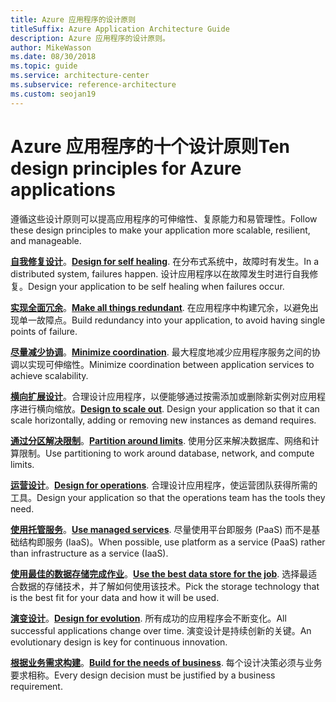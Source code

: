 ```yaml
---
title: Azure 应用程序的设计原则
titleSuffix: Azure Application Architecture Guide
description: Azure 应用程序的设计原则。
author: MikeWasson
ms.date: 08/30/2018
ms.topic: guide
ms.service: architecture-center
ms.subservice: reference-architecture
ms.custom: seojan19
---
```


# <a name="ten-design-principles-for-azure-applications"></a><span data-ttu-id="d032e-103">Azure 应用程序的十个设计原则</span><span class="sxs-lookup"><span data-stu-id="d032e-103">Ten design principles for Azure applications</span></span>

<span data-ttu-id="d032e-104">遵循这些设计原则可以提高应用程序的可伸缩性、复原能力和易管理性。</span><span class="sxs-lookup"><span data-stu-id="d032e-104">Follow these design principles to make your application more scalable, resilient, and manageable.</span></span>

<span data-ttu-id="d032e-105">**[自我修复设计](self-healing.md)**。</span><span class="sxs-lookup"><span data-stu-id="d032e-105">**[Design for self healing](self-healing.md)**.</span></span> <span data-ttu-id="d032e-106">在分布式系统中，故障时有发生。</span><span class="sxs-lookup"><span data-stu-id="d032e-106">In a distributed system, failures happen.</span></span> <span data-ttu-id="d032e-107">设计应用程序以在故障发生时进行自我修复。</span><span class="sxs-lookup"><span data-stu-id="d032e-107">Design your application to be self healing when failures occur.</span></span>

<span data-ttu-id="d032e-108">**[实现全面冗余](redundancy.md)**。</span><span class="sxs-lookup"><span data-stu-id="d032e-108">**[Make all things redundant](redundancy.md)**.</span></span> <span data-ttu-id="d032e-109">在应用程序中构建冗余，以避免出现单一故障点。</span><span class="sxs-lookup"><span data-stu-id="d032e-109">Build redundancy into your application, to avoid having single points of failure.</span></span>

<span data-ttu-id="d032e-110">**[尽量减少协调](minimize-coordination.md)**。</span><span class="sxs-lookup"><span data-stu-id="d032e-110">**[Minimize coordination](minimize-coordination.md)**.</span></span> <span data-ttu-id="d032e-111">最大程度地减少应用程序服务之间的协调以实现可伸缩性。</span><span class="sxs-lookup"><span data-stu-id="d032e-111">Minimize coordination between application services to achieve scalability.</span></span>

<span data-ttu-id="d032e-112">**[横向扩展设计](scale-out.md)**。合理设计应用程序，以便能够通过按需添加或删除新实例对应用程序进行横向缩放。</span><span class="sxs-lookup"><span data-stu-id="d032e-112">**[Design to scale out](scale-out.md)**. Design your application so that it can scale horizontally, adding or removing new instances as demand requires.</span></span>

<span data-ttu-id="d032e-113">**[通过分区解决限制](partition.md)**。</span><span class="sxs-lookup"><span data-stu-id="d032e-113">**[Partition around limits](partition.md)**.</span></span> <span data-ttu-id="d032e-114">使用分区来解决数据库、网络和计算限制。</span><span class="sxs-lookup"><span data-stu-id="d032e-114">Use partitioning to work around database, network, and compute limits.</span></span>

<span data-ttu-id="d032e-115">**[运营设计](design-for-operations.md)**。</span><span class="sxs-lookup"><span data-stu-id="d032e-115">**[Design for operations](design-for-operations.md)**.</span></span> <span data-ttu-id="d032e-116">合理设计应用程序，使运营团队获得所需的工具。</span><span class="sxs-lookup"><span data-stu-id="d032e-116">Design your application so that the operations team has the tools they need.</span></span>

<span data-ttu-id="d032e-117">**[使用托管服务](managed-services.md)**。</span><span class="sxs-lookup"><span data-stu-id="d032e-117">**[Use managed services](managed-services.md)**.</span></span> <span data-ttu-id="d032e-118">尽量使用平台即服务 (PaaS) 而不是基础结构即服务 (IaaS)。</span><span class="sxs-lookup"><span data-stu-id="d032e-118">When possible, use platform as a service (PaaS) rather than infrastructure as a service (IaaS).</span></span>

<span data-ttu-id="d032e-119">**[使用最佳的数据存储完成作业](use-the-best-data-store.md)**。</span><span class="sxs-lookup"><span data-stu-id="d032e-119">**[Use the best data store for the job](use-the-best-data-store.md)**.</span></span> <span data-ttu-id="d032e-120">选择最适合数据的存储技术，并了解如何使用该技术。</span><span class="sxs-lookup"><span data-stu-id="d032e-120">Pick the storage technology that is the best fit for your data and how it will be used.</span></span>

<span data-ttu-id="d032e-121">**[演变设计](design-for-evolution.md)**。</span><span class="sxs-lookup"><span data-stu-id="d032e-121">**[Design for evolution](design-for-evolution.md)**.</span></span> <span data-ttu-id="d032e-122">所有成功的应用程序会不断变化。</span><span class="sxs-lookup"><span data-stu-id="d032e-122">All successful applications change over time.</span></span> <span data-ttu-id="d032e-123">演变设计是持续创新的关键。</span><span class="sxs-lookup"><span data-stu-id="d032e-123">An evolutionary design is key for continuous innovation.</span></span>

<span data-ttu-id="d032e-124">**[根据业务需求构建](build-for-business.md)**。</span><span class="sxs-lookup"><span data-stu-id="d032e-124">**[Build for the needs of business](build-for-business.md)**.</span></span> <span data-ttu-id="d032e-125">每个设计决策必须与业务要求相称。</span><span class="sxs-lookup"><span data-stu-id="d032e-125">Every design decision must be justified by a business requirement.</span></span>
